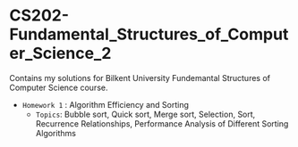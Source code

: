 # CS202-Fundamental_Structures_of_Computer_Science_2
Contains my solutions for Bilkent University Fundemantal Structures of Computer Science course.  
- `Homework 1` : Algorithm Efficiency and Sorting  
   - `Topics`:  Bubble sort, Quick sort, Merge sort, Selection, Sort, Recurrence Relationships, Performance Analysis of Different Sorting Algorithms

